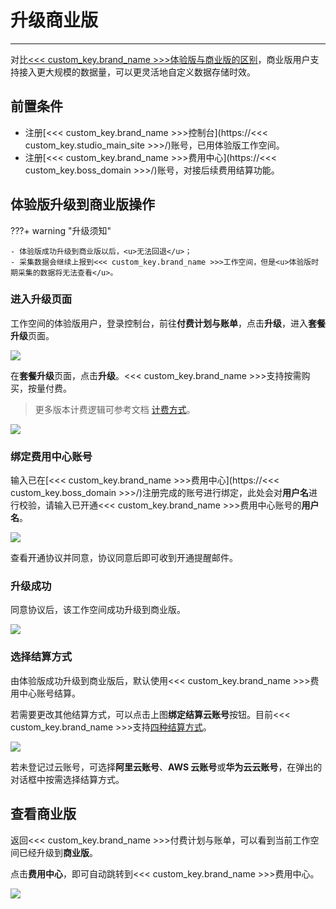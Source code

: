 # 升级商业版
---

对比[<<< custom_key.brand_name >>>体验版与商业版的区别](../plans/trail.md#trail-vs-commercial)，商业版用户支持接入更大规模的数据量，可以更灵活地自定义数据存储时效。

## 前置条件

- 注册[<<< custom_key.brand_name >>>控制台](https://<<< custom_key.studio_main_site >>>/)账号，已用体验版工作空间。
- 注册[<<< custom_key.brand_name >>>费用中心](https://<<< custom_key.boss_domain >>>/)账号，对接后续费用结算功能。

## 体验版升级到商业版操作

???+ warning "升级须知"

    - 体验版成功升级到商业版以后，<u>无法回退</u>；
    - 采集数据会继续上报到<<< custom_key.brand_name >>>工作空间，但是<u>体验版时期采集的数据将无法查看</u>。

### 进入升级页面

工作空间的体验版用户，登录控制台，前往**付费计划与账单**，点击**升级**，进入**套餐升级**页面。

![](img/9.upgrade_1.png)

在**套餐升级**页面，点击**升级**。<<< custom_key.brand_name >>>支持按需购买，按量付费。

> 更多版本计费逻辑可参考文档 [计费方式](../billing-method/index.md)。

![](img/9.upgrade_2.png)

### 绑定费用中心账号


输入已在[<<< custom_key.brand_name >>>费用中心](https://<<< custom_key.boss_domain >>>/)注册完成的账号进行绑定，此处会对**用户名**进行校验，请输入已开通<<< custom_key.brand_name >>>费用中心账号的**用户名**。

![](img/0626.png)

查看开通协议并同意，协议同意后即可收到开通提醒邮件。

### 升级成功

同意协议后，该工作空间成功升级到商业版。

![](img/9.upgrade_5.png)

### 选择结算方式

由体验版成功升级到商业版后，默认使用<<< custom_key.brand_name >>>费用中心账号结算。

若需要更改其他结算方式，可以点击上图**绑定结算云账号**按钮。目前<<< custom_key.brand_name >>>支持[四种结算方式](./billing-account/index.md)。

<!--
- [<<< custom_key.brand_name >>>账号结算](../billing/billing-account/enterprise-account.md)：直接在<<< custom_key.brand_name >>>费用中心进行充值结算；
- [阿里云账号结算](../billing/billing-account/aliyun-account.md)：直接通过阿里云账号进行充值结算；
- [AWS 账号结算](../billing/billing-account/aws-account.md)：直接通过 AWS 账号进行充值结算；
- [华为云云账号结算](../billing/commercial-huaweiyun.md)：直接通过华为云云账号进行充值结算。
-->

![](img/1.upgrade_account.png)

若未登记过云账号，可选择**阿里云账号**、**AWS 云账号**或**华为云云账号**，在弹出的对话框中按需选择结算方式。

<!--
![](img/9.upgrade_7.png)

若选择使用<<< custom_key.brand_name >>>账号结算，可直接关闭**更改结算方式**对话框。支持在<<< custom_key.brand_name >>>费用中心**工作空间管理**更改结算方式。

![](img/9.upgrade_9.png)
-->

## 查看商业版

返回<<< custom_key.brand_name >>>付费计划与账单，可以看到当前工作空间已经升级到**商业版**。

点击**费用中心**，即可自动跳转到<<< custom_key.brand_name >>>费用中心。

![](img/9.upgrade_10.png)




